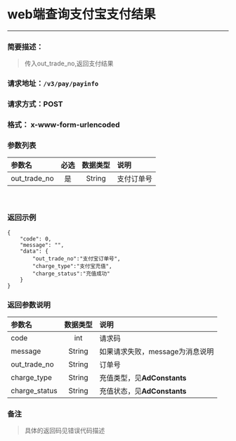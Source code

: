 
# web端查询支付宝支付结果
---
### 简要描述：
> 传入out_trade_no,返回支付结果

### 请求地址：```/v3/pay/payinfo```

### 请求方式：POST

### 格式： x-www-form-urlencoded

### 参数列表

|参数名 | 必选 | 数据类型 | 说明|
|:---   | :--: | :------: | :---|
|out_trade_no|是|String|支付订单号|
　


### 返回示例
```
{
    "code": 0,
    "message": "",
    "data": {
        "out_trade_no":"支付宝订单号",
        "charge_type":"支付宝充值",
        "charge_status":"充值成功"
    }
}
```
### 返回参数说明
参数名 | 数据类型 | 说明
:--    |   :--:   | :--
code|int|请求码
message|String|如果请求失败，message为消息说明
out_trade_no|String|订单号
charge_type|String|充值类型，见**AdConstants**
charge_status|String|充值状态，见**AdConstants**

### 备注
>具体的返回码见错误代码描述
　
　
　